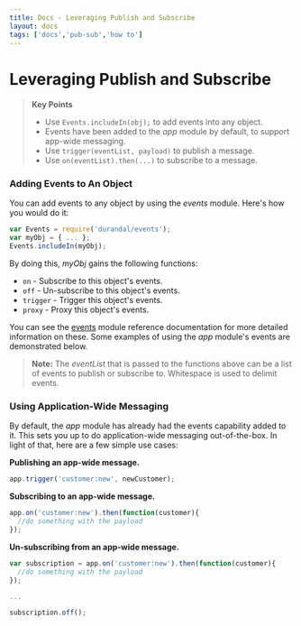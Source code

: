 ```yaml
---
title: Docs - Leveraging Publish and Subscribe
layout: docs
tags: ['docs','pub-sub','how to']
---
```

# Leveraging Publish and Subscribe
#### 

<blockquote>
  <strong>Key Points</strong>
  <ul>
    <li>
        Use <code>Events.includeIn(obj);</code> to add events into any object.
    </li>
    <li>
        Events have been added to the <em>app</em> module by default, to support app-wide messaging.
    </li>
    <li>
        Use <code>trigger(eventList, payload)</code> to publish a message.
    </li>
    <li>
        Use <code>on(eventList).then(...)</code> to subscribe to a message.
    </li>
  </ul>
</blockquote>

### Adding Events to An Object

You can add events to any object by using the _events_ module. Here's how you would do it:

```javascript
var Events = require('durandal/events');
var myObj = { ... };
Events.includeIn(myObj);
```

By doing this, _myObj_ gains the following functions:

* `on` - Subscribe to this object's events.
* `off` - Un-subscribe to this object's events.
* `trigger` - Trigger this object's events.
* `proxy` - Proxy this object's events.

You can see the [events](/documentation/api#module/events) module reference documentation for more detailed information on these.
Some examples of using the _app_ module's events are demonstrated below.

>**Note:** The _eventList_ that is passed to the functions above can be a list of events to publish or subscribe to. Whitespace is used to delimit events.

### Using Application-Wide Messaging

By default, the _app_ module has already had the events capability added to it. 
This sets you up to do application-wide messaging out-of-the-box. In light of that, here are a few simple use cases:

**Publishing an app-wide message.**
```javascript
app.trigger('customer:new', newCustomer);
```

**Subscribing to an app-wide message.**
```javascript
app.on('customer:new').then(function(customer){
  //do something with the payload
});
```

**Un-subscribing from an app-wide message.**
```javascript
var subscription = app.on('customer:new').then(function(customer){
  //do something with the payload
});

...

subscription.off();
```